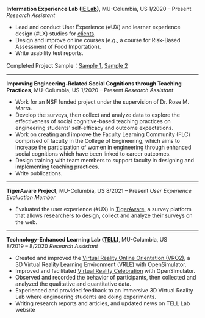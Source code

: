 **Information Experience Lab (**[**IE Lab**](https://ielab.missouri.edu/)**)**, MU-Columbia, US
1/2020 – Present
*Research Assistant*

- Lead and conduct User Experience (#UX) and learner experience design (#LX) studies for [clients](https://ielab.missouri.edu/ielab_client_stories/).
- Design and improve online courses (e.g., a course for Risk-Based Assessment of Food Importation).
- Write usability test reports.

Completed Project Sample：[Sample 1](https://drive.google.com/file/d/1LrQSkKFR6IZv9TS47Zl33xTDGPuktXUf/view?usp=sharing), [Sample 2](https://drive.google.com/file/d/1borM8XZIPp__Z_5M1ssAwKCg3lO86zIZ/view?usp=sharing)

***

**Improving Engineering-Related Social Cognitions through Teaching Practices**, MU-Columbia, US
1/2020 – Present
*Research Assistant*

- Work for an NSF funded project under the supervision of Dr. Rose M. Marra.
- Develop the surveys, then collect and analyze data to explore the effectiveness of social cognitive-based teaching practices on engineering students’ self-efficacy and outcome expectations.
- Work on creating and improve the Faculty Learning Community (FLC) comprised of faculty in the College of Engineering, which aims to increase the participation of women in engineering through enhanced social cognitions which have been linked to career outcomes.
- Design training with team members to support faculty in designing and implementing teaching practices.
- Write publications.

***

**TigerAware Project**, MU-Columbia, US
8/2021 – Present
*User Experience Evaluation Member*

- Evaluated the user experience (#UX) in [TigerAware](https://tigeraware.com/), a survey platform that allows researchers to design, collect and analyze their surveys on the web.

***

**Technology-Enhanced Learning Lab (**[**TELL**](https://tell.missouri.edu/)**)**, MU-Columbia, US                       
8/2019 – 8/2020
*Research Assistant*

- Created and improved the [Virtual Reality Online Orientation (VRO2)](https://tell.missouri.edu/projects/visual-reality-online-orientation-vro2/), a 3D Virtual Reality Learning Environment (VRLE) with OpenSimulator.
- Improved and facilitated [Virtual Reality Celebration](https://tell.missouri.edu/2020/06/09/virtual-reality-celebration/) with OpenSimulator.
- Observed and recorded the behavior of participants, then collected and analyzed the qualitative and quantitative data.
- Experienced and provided feedback to an immersive 3D Virtual Reality Lab where engineering students are doing experiments.
- Writing research reports and articles, and updated news on TELL Lab website      

